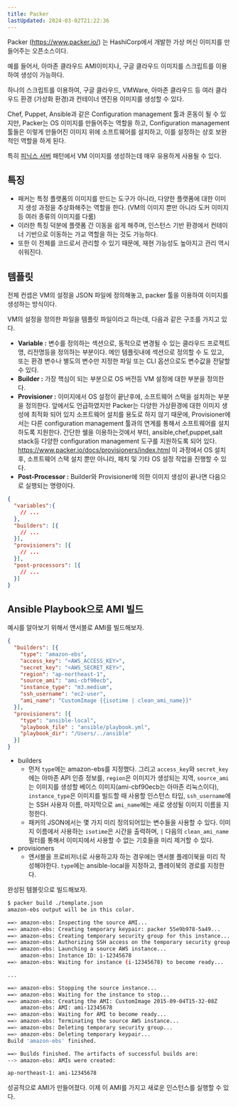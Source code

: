 ```yaml
---
title: Packer
lastUpdated: 2024-03-02T21:22:36
---
```


Packer (https://www.packer.io/) 는 HashiCorp에서 개발한 가상 머신 이미지를 만들어주는 오픈소스이다. 

예를 들어서, 아마존 클라우드 AMI이미지나, 구글 클라우드 이미지를 스크립트를 이용하여 생성이 가능하다.

하나의 스크립트를 이용하여, 구글 클라우드, VMWare, 아마존 클라우드 등 여러 클라우드 환경 (가상화 환경)과 컨테이너 엔진용 이미지를 생성할 수 있다.

Chef, Puppet, Ansible과 같은 Configuration management 툴과 혼동이 될 수 있지만, Packer는 OS 이미지를 만들어주는 역할을 하고, Configuration management 툴들은 이렇게 만들어진 이미지 위에 소프트웨어를 설치하고, 이를 설정하는 상호 보완적인 역할을 하게 된다. 

특히 [피닉스 서버](./IaC/Phoenix%E2%80%85Server.md) 패턴에서 VM 이미지를 생성하는데 매우 유용하게 사용될 수 있다.

## 특징

- 패커는 특정 플랫폼의 이미지를 만드는 도구가 아니라, 다양한 플랫폼에 대한 이미지 생성 과정을 추상화해주는 역할을 한다. (VM의 이미지 뿐만 아니라 도커 이미지 등 여러 종류의 이미지를 다룸) 
- 이러한 특징 덕분에 플랫폼 간 이동을 쉽게 해주며, 인스턴스 기반 환경에서 컨테이너 기반으로 이동하는 가교 역할을 하는 것도 가능하다.
- 또한 이 전체를 코드로서 관리할 수 있기 때문에, 재현 가능성도 높아지고 관리 역시 쉬워진다.

## 템플릿

전체 컨셉은 VM의 설정을 JSON 파일에 정의해놓고, packer 툴을 이용하여 이미지를 생성하는 방식이다. 

VM의 설정을 정의한 파일을 템플릿 파일이라고 하는데, 다음과 같은 구조를 가지고 있다. 

- **Variable :** 변수를 정의하는 섹션으로, 동적으로 변경될 수 있는 클라우드 프로젝트명, 리전명등을 정의하는 부분이다. 메인 템플릿내에 섹션으로 정의할 수 도 있고, 또는 환경 변수나 별도의 변수만 지정한 파일 또는 CLI 옵션으로도 변수값을 전달할 수 있다. 
- **Builder :** 가장 핵심이 되는 부분으로 OS 버전등 VM 설정에 대한 부분을 정의한다. 
- **Provisioner :** 이미지에서 OS 설정이 끝난후에, 소프트웨어 스택을 설치하는 부분을 정의한다. 앞에서도 언급하였지만 Packer는 다양한 가상환경에 대한 이미지 생성에 최적화 되어 있지 소프트웨어 설치를 용도로 하지 않기 때문에, Provisioner에서는 다른 configuration management 툴과의 연계를 통해서 소프트웨어를 설치하도록 지원한다. 간단한 쉘을 이용하는것에서 부터, ansible,chef,puppet,salt stack등 다양한 configuration management 도구를 지원하도록 되어 있다. https://www.packer.io/docs/provisioners/index.html
이 과정에서 OS 설치 후, 소프트웨어 스택 설치 뿐만 아니라, 패치 및 기타 OS 설정 작업을 진행할 수 있다. 
- **Post-Processor :** Builder와 Provisioner에 의한 이미지 생성이 끝나면 다음으로 실행되는 명령이다. 

```json
{
  "variables":{
    // ...
  },
  "builders": [{
    // ...
  }],
  "provisioners": [{
    // ...
  }],
  "post-processors": [{
    // ...
  }]
}
```

## Ansible Playbook으로 AMI 빌드

예시를 알아보기 위해서 앤서블로 AMI를 빌드해보자.

```json
{
  "builders": [{
    "type": "amazon-ebs",
    "access_key": "<AWS_ACCESS_KEY>",
    "secret_key": "<AWS_SECRET_KEY>",
    "region": "ap-northeast-1",
    "source_ami": "ami-cbf90ecb",
    "instance_type": "m3.medium",
    "ssh_username": "ec2-user",
    "ami_name": "CustomImage {{isotime | clean_ami_name}}"
  }],
  "provisioners": [{
    "type": "ansible-local",
    "playbook_file" : "ansible/playbook.yml",
    "playbook_dir": "/Users/../ansible"
  }]
}
```

- builders
    - 먼저 `type`에는 amazon-ebs를 지정했다. 그리고 `access_key`와 `secret_key`에는 아마존 API 인증 정보를, `region`은 이미지가 생성되는 지역, `source_ami`는 이미지를 생성할 베이스 이미지(ami-cbf90ecb는 아마존 리눅스이다), `instance_type`은 이미지를 빌드할 때 사용할 인스턴스 타입, `ssh_username`에는 SSH 사용자 이름, 마지막으로 `ami_name`에는 새로 생성될 이미지 이름을 지정한다.
    - 패커의 JSON에서는 몇 가지 미리 정의되어있는 변수들을 사용할 수 있다. 이미지 이름에서 사용하는 `isotime`은 시간을 출력하며, `|` 다음의 `clean_ami_name` 필터를 통해서 이미지에서 사용할 수 없는 기호들을 미리 제거할 수 있다.
- provisioners
    - 앤서블을 프로비저너로 사용하고자 하는 경우에는 앤서블 플레이북을 미리 작성해야한다. `type`에는 ansible-local을 지정하고, 플레이북의 경로를 지정한다. 

완성된 템블릿으로 빌드해보자.

```bash
$ packer build ./template.json
amazon-ebs output will be in this color.

==> amazon-ebs: Inspecting the source AMI...
==> amazon-ebs: Creating temporary keypair: packer 55e9b978-5a49...
==> amazon-ebs: Creating temporary security group for this instance...
==> amazon-ebs: Authorizing SSH access on the temporary security group...
==> amazon-ebs: Launching a source AWS instance...
    amazon-ebs: Instance ID: i-12345678
==> amazon-ebs: Waiting for instance (i-12345678) to become ready...

...

==> amazon-ebs: Stopping the source instance...
==> amazon-ebs: Waiting for the instance to stop...
==> amazon-ebs: Creating the AMI: CustomImage 2015-09-04T15-32-08Z
    amazon-ebs: AMI: ami-12345678
==> amazon-ebs: Waiting for AMI to become ready...
==> amazon-ebs: Terminating the source AWS instance...
==> amazon-ebs: Deleting temporary security group...
==> amazon-ebs: Deleting temporary keypair...
Build 'amazon-ebs' finished.

==> Builds finished. The artifacts of successful builds are:
--> amazon-ebs: AMIs were created:

ap-northeast-1: ami-12345678
```

성공적으로 AMI가 만들어졌다. 이제 이 AMI를 가지고 새로운 인스턴스를 실행할 수 있다.